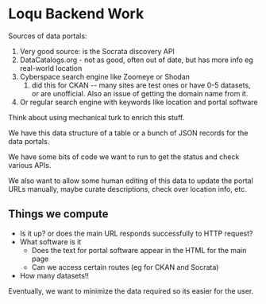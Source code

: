 # Loqu Backend Work

Sources of data portals:
1. Very good source: is the Socrata discovery API
2. DataCatalogs.org - not as good, often out of date, but has more info eg real-world location
3. Cyberspace search engine like Zoomeye or Shodan
   1. did this for CKAN -- many sites are test ones or have 0-5 datasets, or are unofficial. Also an issue of getting the domain name from it.
4. Or regular search engine with keywords like location and portal software

Think about using mechanical turk to enrich this stuff.

We have this data structure of a table or a bunch of JSON records for the data portals.

We have some bits of code we want to run to get the status and check various APIs.

We also want to allow some human editing of this data to update the portal URLs manually, maybe curate descriptions, check over location info, etc.

## Things we compute

- Is it up? or does the main URL responds successfully to HTTP request?
- What software is it
  - Does the text for portal software appear in the HTML for the main page
  - Can we access certain routes (eg for CKAN and Socrata)
- How many datasets!!


Eventually, we want to minimize the data required so its easier for the user.